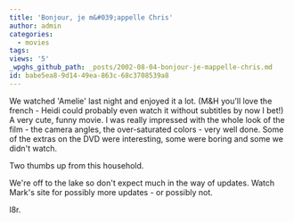 ```yaml
---
title: 'Bonjour, je m&#039;appelle Chris'
author: admin
categories:
  - movies
tags: 
views: '5'
_wpghs_github_path: _posts/2002-08-04-bonjour-je-mappelle-chris.md
id: babe5ea8-9d14-49ea-863c-68c3708539a8
---
```

<p>We watched 'Amelie' last night and enjoyed it a lot. (M&amp;H you'll love the french - Heidi could probably even watch it without subtitles by now I bet!) A very cute, funny movie. I was really impressed with the whole look of the film - the camera angles, the over-saturated colors - very well done. Some of the extras on the DVD were interesting, some were boring and some we didn't watch.</p>
<p>Two thumbs up from this household.</p>
<p>We're off to the lake so don't expect much in the way of updates. Watch Mark's site for possibly more updates - or possibly not.</p>
<p>l8r.</p>
